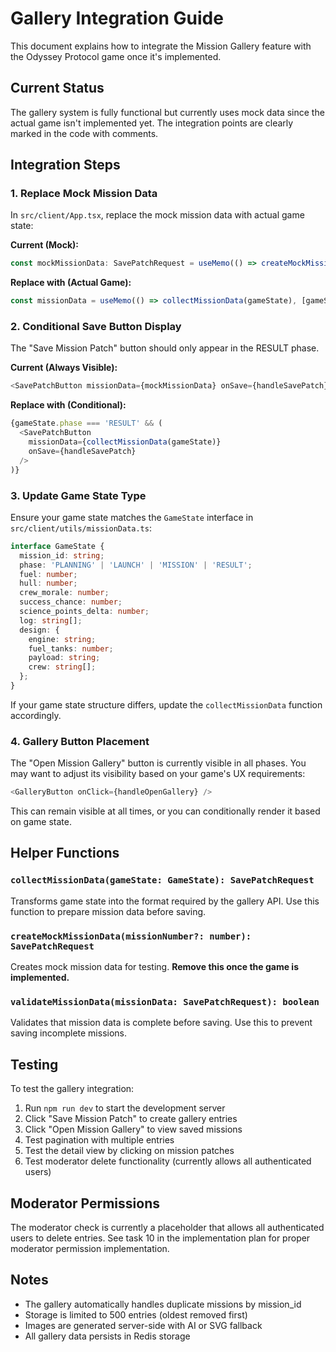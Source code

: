 # Gallery Integration Guide

This document explains how to integrate the Mission Gallery feature with the Odyssey Protocol game once it's implemented.

## Current Status

The gallery system is fully functional but currently uses mock data since the actual game isn't implemented yet. The integration points are clearly marked in the code with comments.

## Integration Steps

### 1. Replace Mock Mission Data

In `src/client/App.tsx`, replace the mock mission data with actual game state:

**Current (Mock):**

```typescript
const mockMissionData: SavePatchRequest = useMemo(() => createMockMissionData(1), []);
```

**Replace with (Actual Game):**

```typescript
const missionData = useMemo(() => collectMissionData(gameState), [gameState]);
```

### 2. Conditional Save Button Display

The "Save Mission Patch" button should only appear in the RESULT phase.

**Current (Always Visible):**

```typescript
<SavePatchButton missionData={mockMissionData} onSave={handleSavePatch} />
```

**Replace with (Conditional):**

```typescript
{gameState.phase === 'RESULT' && (
  <SavePatchButton
    missionData={collectMissionData(gameState)}
    onSave={handleSavePatch}
  />
)}
```

### 3. Update Game State Type

Ensure your game state matches the `GameState` interface in `src/client/utils/missionData.ts`:

```typescript
interface GameState {
  mission_id: string;
  phase: 'PLANNING' | 'LAUNCH' | 'MISSION' | 'RESULT';
  fuel: number;
  hull: number;
  crew_morale: number;
  success_chance: number;
  science_points_delta: number;
  log: string[];
  design: {
    engine: string;
    fuel_tanks: number;
    payload: string;
    crew: string[];
  };
}
```

If your game state structure differs, update the `collectMissionData` function accordingly.

### 4. Gallery Button Placement

The "Open Mission Gallery" button is currently visible in all phases. You may want to adjust its visibility based on your game's UX requirements:

```typescript
<GalleryButton onClick={handleOpenGallery} />
```

This can remain visible at all times, or you can conditionally render it based on game state.

## Helper Functions

### `collectMissionData(gameState: GameState): SavePatchRequest`

Transforms game state into the format required by the gallery API. Use this function to prepare mission data before saving.

### `createMockMissionData(missionNumber?: number): SavePatchRequest`

Creates mock mission data for testing. **Remove this once the game is implemented.**

### `validateMissionData(missionData: SavePatchRequest): boolean`

Validates that mission data is complete before saving. Use this to prevent saving incomplete missions.

## Testing

To test the gallery integration:

1. Run `npm run dev` to start the development server
2. Click "Save Mission Patch" to create gallery entries
3. Click "Open Mission Gallery" to view saved missions
4. Test pagination with multiple entries
5. Test the detail view by clicking on mission patches
6. Test moderator delete functionality (currently allows all authenticated users)

## Moderator Permissions

The moderator check is currently a placeholder that allows all authenticated users to delete entries. See task 10 in the implementation plan for proper moderator permission implementation.

## Notes

- The gallery automatically handles duplicate missions by mission_id
- Storage is limited to 500 entries (oldest removed first)
- Images are generated server-side with AI or SVG fallback
- All gallery data persists in Redis storage
